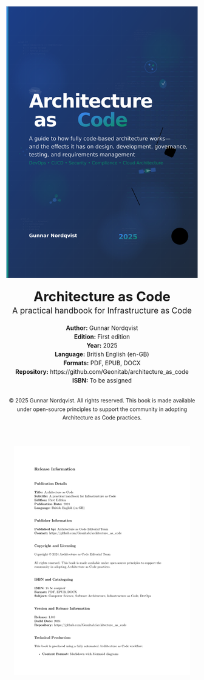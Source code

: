 <div class="cover-page" style="text-align: center; margin-top: 10%;">
  <img src="images/book-cover.png" alt="Architecture as Code cover" style="max-width: 100%; height: auto;" />
  <p style="font-size: 2.5em; font-weight: 700; margin: 1.5rem 0 0 0;">Architecture as Code</p>
  <p style="font-size: 1.5em; margin: 0.25rem 0 1.5rem 0;">A practical handbook for Infrastructure as Code</p>
  <p style="font-size: 1.1em; margin: 0.25rem 0;"><strong>Author:</strong> Gunnar Nordqvist</p>
  <p style="font-size: 1.1em; margin: 0.25rem 0;"><strong>Edition:</strong> First edition</p>
  <p style="font-size: 1.1em; margin: 0.25rem 0;"><strong>Year:</strong> 2025</p>
  <p style="font-size: 1.1em; margin: 0.25rem 0;"><strong>Language:</strong> British English (en-GB)</p>
  <p style="font-size: 1.1em; margin: 0.25rem 0;"><strong>Formats:</strong> PDF, EPUB, DOCX</p>
  <p style="font-size: 1.1em; margin: 0.25rem 0;"><strong>Repository:</strong> https://github.com/Geonitab/architecture_as_code</p>
  <p style="font-size: 1.1em; margin: 0.25rem 0 2rem 0;"><strong>ISBN:</strong> To be assigned</p>
  <p style="font-size: 1em; line-height: 1.6; margin: 0;">
    © 2025 Gunnar Nordqvist. All rights reserved. This book is made available under open-source principles to support
    the community in adopting Architecture as Code practices.
  </p>
</div>

<div style="page-break-after: always;"></div>

<div class="release-information" style="text-align: center; margin: 4rem 0;">
  <img
    src="images/release_information_page.png"
    alt="Architecture as Code release information summary"
    style="max-width: 92%; height: auto;"
  />
</div>

<div style="page-break-after: always;"></div>
